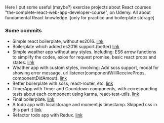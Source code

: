 Here I put some useful (maybe?) exercise projects about React courses "the-complete-react-web-app-developer-course", on Udemy. All about fundamental React knowledge. [only for practice and boilerplate storage]


### Some commits
+ Simple react boilerplate, without es2016. [link](https://github.com/markselby9/React-courses/commit/9bd8ed456cec91f96d2f677ce36c201455bda85d)
+ Boilerplate which added es2016 support.(better) [link](https://github.com/markselby9/React-courses/commit/44e9996efe0fb6708e2adeb0b8f374edfe36b60e)
+ Simple weather app without any styles. Including: ES6 arrow functions to simplify the codes, axios for request promise, basic react props and states. [link](https://github.com/markselby9/React-courses/commit/636758d141898226310771cb2e7f53894034cd9b)
+ Weather app with custom styles, involving: Add scss support, modal for showing error message, url listener(componentWillReceiveProps, componentDidAmout). [link](https://github.com/markselby9/React-courses/commit/6d90aefb859006b273da3a981f315393e206da85)
+ Better boilerplate with scss, react-router, etc. [link](https://github.com/markselby9/React-courses/commit/31ec66ba02a2b5f53f482731acd1654512102a20)
+ TimerApp with Timer and Countdown components, with corresponding tests about each component using karma, react-test-utils. [link](https://github.com/markselby9/React-courses/commit/1f63607f9c663b4c0a5eb13ce99a415cae42f9b3)
+ Final boilerplate. [link](https://github.com/markselby9/React-courses/commit/8d43ccbb5fb0d813b1aff559001b66f3898bf21e)
+ A todo app with localstorage and moment.js timestamp. Skipped css in this part :) [link](https://github.com/markselby9/React-courses/commit/a34b03974f5f2b68e07e809fb0cef4a4ed881b32)
+ Refactor todo app with Redux. [link](https://github.com/markselby9/React-courses/commit/be0d06f7a87a0594db81a77b16a9a6bbe8c8ed0b)

